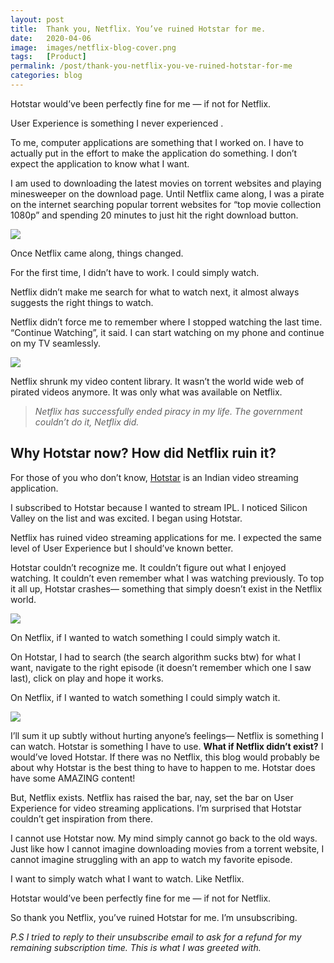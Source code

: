 ```yaml
---
layout: post
title:  Thank you, Netflix. You’ve ruined Hotstar for me.
date:   2020-04-06
image:  images/netflix-blog-cover.png
tags:   [Product]
permalink: /post/thank-you-netflix-you-ve-ruined-hotstar-for-me
categories: blog
---
```


Hotstar would’ve been perfectly fine for me — if not for Netflix.

User Experience is something I never experienced .

To me, computer applications are something that I worked on. I have to actually put in the effort to make the application do something. I don’t expect the application to know what I want.

I am used to downloading the latest movies on torrent websites and playing minesweeper on the download page. Until Netflix came along, I was a pirate on the internet searching popular torrent websites for “top movie collection 1080p” and spending 20 minutes to just hit the right download button.



![](https://static.wixstatic.com/media/cd78de_ff48785465544422a75feeb93d6edfb6~mv2.png/v1/fill/w_740,h_247,al_c,lg_1,q_90/cd78de_ff48785465544422a75feeb93d6edfb6~mv2.webp)

Once Netflix came along, things changed.

For the first time, I didn’t have to work. I could simply watch.

Netflix didn’t make me search for what to watch next, it almost always suggests the right things to watch.

Netflix didn’t force me to remember where I stopped watching the last time. “Continue Watching”, it said. I can start watching on my phone and continue on my TV seamlessly.

![](https://static.wixstatic.com/media/cd78de_e65c1351b39448cfadaac098bb000762~mv2.jpg/v1/fill/w_740,h_551,al_c,lg_1,q_90/cd78de_e65c1351b39448cfadaac098bb000762~mv2.webp)

Netflix shrunk my video content library. It wasn’t the world wide web of pirated videos anymore. It was only what was available on Netflix.

> _Netflix has successfully ended piracy in my life._ _The government couldn’t do it, Netflix did._

## Why Hotstar now? How did Netflix ruin it?

For those of you who don’t know, [Hotstar](http://hotstar.com/) is an Indian video streaming application.

I subscribed to Hotstar because I wanted to stream IPL. I noticed Silicon Valley on the list and was excited. I began using Hotstar.

Netflix has ruined video streaming applications for me. I expected the same level of User Experience but I should’ve known better.

Hotstar couldn’t recognize me. It couldn’t figure out what I enjoyed watching. It couldn’t even remember what I was watching previously. To top it all up, Hotstar crashes— something that simply doesn’t exist in the Netflix world.



![](https://static.wixstatic.com/media/cd78de_0a55ddcaf3b44aabb2098fc3fcacae36~mv2.png/v1/fill/w_740,h_250,al_c,q_90,usm_0.66_1.00_0.01/cd78de_0a55ddcaf3b44aabb2098fc3fcacae36~mv2.webp)

On Netflix, if I wanted to watch something I could simply watch it.

On Hotstar, I had to search (the search algorithm sucks btw) for what I want, navigate to the right episode (it doesn’t remember which one I saw last), click on play and hope it works.

On Netflix, if I wanted to watch something I could simply watch it.



![](https://static.wixstatic.com/media/cd78de_86f017fe93784e1e92c4d1dffad8961d~mv2.png/v1/fill/w_360,h_564,al_c,q_90,usm_0.66_1.00_0.01/cd78de_86f017fe93784e1e92c4d1dffad8961d~mv2.webp)

I’ll sum it up subtly without hurting anyone’s feelings— Netflix is something I can watch. Hotstar is something I have to use. **What if Netflix didn’t exist?** I would’ve loved Hotstar. If there was no Netflix, this blog would probably be about why Hotstar is the best thing to have to happen to me. Hotstar does have some AMAZING content!

But, Netflix exists. Netflix has raised the bar, nay, set the bar on User Experience for video streaming applications. I’m surprised that Hotstar couldn’t get inspiration from there.

I cannot use Hotstar now. My mind simply cannot go back to the old ways. Just like how I cannot imagine downloading movies from a torrent website, I cannot imagine struggling with an app to watch my favorite episode.

I want to simply watch what I want to watch. Like Netflix.

Hotstar would’ve been perfectly fine for me — if not for Netflix.

So thank you Netflix, you’ve ruined Hotstar for me. I’m unsubscribing.



_P.S I tried to reply to their unsubscribe email to ask for a refund for my remaining subscription time. This is what I was greeted with._
